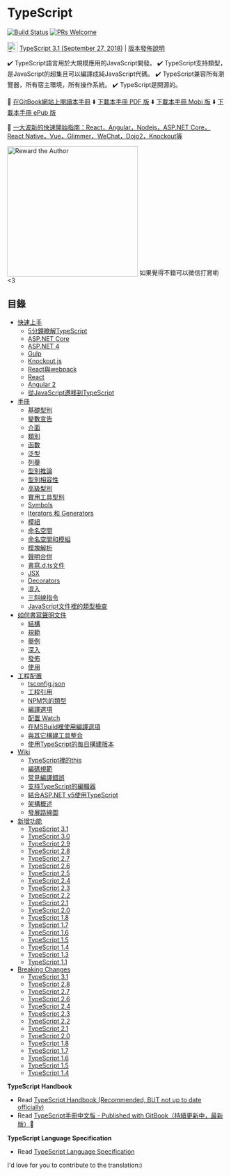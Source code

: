 # TypeScript

[![Build Status](https://travis-ci.org/zhongsp/TypeScript.svg?branch=master)](https://travis-ci.org/zhongsp/TypeScript) [![PRs Welcome](https://img.shields.io/badge/PRs-welcome-brightgreen.svg?style=flat-square)](http://makeapullrequest.com)

<img src="./misc/ts_logo.jpg" alt="TypeScript" width="24px" height="24px" style="vertical-align: bottom;">  [TypeScript 3.1 (September 27, 2018)](https://blogs.msdn.microsoft.com/typescript/2018/09/27/announcing-typescript-3-1/)
|
[版本發佈說明](./doc/release-notes/TypeScript%203.1.md)

:heavy_check_mark: TypeScript語言用於大規模應用的JavaScript開發。  :heavy_check_mark: TypeScript支持類型，是JavaScript的超集且可以編譯成純JavaScript代碼。  :heavy_check_mark: TypeScript兼容所有瀏覽器，所有宿主環境，所有操作系統。  :heavy_check_mark: TypeScript是開源的。

:book: [在GitBook網站上閱讀本手冊](http://zhongsp.gitbooks.io/typescript-handbook/content/)  :arrow_down: [下載本手冊 PDF 版](https://legacy.gitbook.com/download/pdf/book/zhongsp/typescript-handbook)  :arrow_down: [下載本手冊 Mobi 版](https://legacy.gitbook.com/download/mobi/book/zhongsp/typescript-handbook)  :arrow_down: [下載本手冊 ePub 版](https://legacy.gitbook.com/download/epub/book/zhongsp/typescript-handbook)

:link: [一大波新的快速開始指南：React，Angular，Nodejs，ASP.NET Core，React Native，Vue，Glimmer，WeChat，Dojo2，Knockout等](./doc/quick-start/README.md)

<img src="./misc/reward.jpg" alt="Reward the Author" width="300px" height="300px" style="vertical-align: bottom;">  如果覺得不錯可以微信打賞喲 <3

## 目錄

* [快速上手](./doc/handbook/tutorials/README.md)
  * [5分鐘瞭解TypeScript](./doc/handbook/tutorials/TypeScript%20in%205%20minutes.md)
  * [ASP.NET Core](./doc/handbook/tutorials/ASP.NET%20Core.md)
  * [ASP.NET 4](./doc/handbook/tutorials/ASP.NET%204.md)
  * [Gulp](./doc/handbook/tutorials/Gulp.md)
  * [Knockout.js](./doc/handbook/tutorials/Knockout.md)
  * [React與webpack](./doc/handbook/tutorials/React%20&%20Webpack.md)
  * [React](./doc/handbook/tutorials/React.md)
  * [Angular 2](./doc/handbook/tutorials/Angular%202.md)
  * [從JavaScript遷移到TypeScript](./doc/handbook/tutorials/Migrating%20from%20JavaScript.md)
* [手冊](./doc/handbook/README.md)
  * [基礎型別](./doc/handbook/Basic%20Types.md)
  * [變數宣告](./doc/handbook/Variable%20Declarations.md)
  * [介面](./doc/handbook/Interfaces.md)
  * [類別](./doc/handbook/Classes.md)
  * [函數](./doc/handbook/Functions.md)
  * [泛型](./doc/handbook/Generics.md)
  * [列舉](./doc/handbook/Enums.md)
  * [型別推論](./doc/handbook/Type%20Inference.md)
  * [型別相容性](./doc/handbook/Type%20Compatibility.md)
  * [高級型別](./doc/handbook/Advanced%20Types.md)
  * [實用工具型別](./doc/handbook/Utility%20Types.md)
  * [Symbols](./doc/handbook/Symbols.md)
  * [Iterators 和 Generators](./doc/handbook/Iterators%20and%20Generators.md)
  * [模組](./doc/handbook/Modules.md)
  * [命名空間](./doc/handbook/Namespaces.md)
  * [命名空間和模組](./doc/handbook/Namespaces%20and%20Modules.md)
  * [模塊解析](./doc/handbook/Module%20Resolution.md)
  * [聲明合併](./doc/handbook/Declaration%20Merging.md)
  * [書寫.d.ts文件](./doc/handbook/Writing%20Definition%20Files.md)
  * [JSX](./doc/handbook/JSX.md)
  * [Decorators](./doc/handbook/Decorators.md)
  * [混入](./doc/handbook/Mixins.md)
  * [三斜線指令](./doc/handbook/Triple-Slash%20Directives.md)
  * [JavaScript文件裡的類型檢查](./doc/handbook/Type%20Checking%20JavaScript%20Files.md)
* [如何書寫聲明文件](./doc/handbook/declaration%20files/Introduction.md)
  * [結構](./doc/handbook/declaration%20files/Library%20Structures.md)
  * [規範](./doc/handbook/declaration%20files/Do's%20and%20Don'ts.md)
  * [舉例](./doc/handbook/declaration%20files/By%20Example.md)
  * [深入](./doc/handbook/declaration%20files/Deep%20Dive.md)
  * [發佈](./doc/handbook/declaration%20files/Publishing.md)
  * [使用](./doc/handbook/declaration%20files/Consumption.md)
* [工程配置](./doc/handbook/tsconfig.json.md)
  * [tsconfig.json](./doc/handbook/tsconfig.json.md)
  * [工程引用](./doc/handbook/Project%20References.md)
  * [NPM包的類型](./doc/handbook/Typings%20for%20NPM%20Packages.md)
  * [編譯選項](./doc/handbook/Compiler%20Options.md)
  * [配置 Watch](./doc/handbook/Configuring%20Watch.md)
  * [在MSBuild裡使用編譯選項](./doc/handbook/Compiler%20Options%20in%20MSBuild.md)
  * [與其它構建工具整合](./doc/handbook/Integrating%20with%20Build%20Tools.md)
  * [使用TypeScript的每日構建版本](./doc/handbook/Nightly%20Builds.md)
* [Wiki](./doc/wiki/README.md)
  * [TypeScript裡的this](./doc/wiki/this-in-TypeScript.md)
  * [編碼規範](./doc/wiki/coding_guidelines.md)
  * [常見編譯錯誤](./doc/wiki/Common%20Errors.md)
  * [支持TypeScript的編輯器](./doc/wiki/TypeScript-Editor-Support.md)
  * [結合ASP.NET v5使用TypeScript](./doc/wiki/Using-TypeScript-With-ASP.NET-5.md)
  * [架構概述](./doc/wiki/Architectural-Overview.md)
  * [發展路線圖](./doc/wiki/Roadmap.md)
* [新增功能](./doc/release-notes/README.md)
  * [TypeScript 3.1](./doc/release-notes/TypeScript%203.1.md)
  * [TypeScript 3.0](./doc/release-notes/TypeScript%203.0.md)
  * [TypeScript 2.9](./doc/release-notes/TypeScript%202.9.md)
  * [TypeScript 2.8](./doc/release-notes/TypeScript%202.8.md)
  * [TypeScript 2.7](./doc/release-notes/TypeScript%202.7.md)
  * [TypeScript 2.6](./doc/release-notes/TypeScript%202.6.md)
  * [TypeScript 2.5](./doc/release-notes/TypeScript%202.5.md)
  * [TypeScript 2.4](./doc/release-notes/TypeScript%202.4.md)
  * [TypeScript 2.3](./doc/release-notes/TypeScript%202.3.md)
  * [TypeScript 2.2](./doc/release-notes/TypeScript%202.2.md)
  * [TypeScript 2.1](./doc/release-notes/TypeScript%202.1.md)
  * [TypeScript 2.0](./doc/release-notes/TypeScript%202.0.md)
  * [TypeScript 1.8](./doc/release-notes/TypeScript%201.8.md)
  * [TypeScript 1.7](./doc/release-notes/TypeScript%201.7.md)
  * [TypeScript 1.6](./doc/release-notes/TypeScript%201.6.md)
  * [TypeScript 1.5](./doc/release-notes/TypeScript%201.5.md)
  * [TypeScript 1.4](./doc/release-notes/TypeScript%201.4.md)
  * [TypeScript 1.3](./doc/release-notes/TypeScript%201.3.md)
  * [TypeScript 1.1](./doc/release-notes/TypeScript%201.1.md)
* [Breaking Changes](./doc/breaking-changes/breaking-changes.md)
  * [TypeScript 3.1](./doc/breaking-changes/TypeScript%203.1.md)
  * [TypeScript 2.8](./doc/breaking-changes/TypeScript%202.8.md)
  * [TypeScript 2.7](./doc/breaking-changes/TypeScript%202.7.md)
  * [TypeScript 2.6](./doc/breaking-changes/TypeScript%202.6.md)
  * [TypeScript 2.4](./doc/breaking-changes/TypeScript%202.4.md)
  * [TypeScript 2.3](./doc/breaking-changes/TypeScript%202.3.md)
  * [TypeScript 2.2](./doc/breaking-changes/TypeScript%202.2.md)
  * [TypeScript 2.1](./doc/breaking-changes/TypeScript%202.1.md)
  * [TypeScript 2.0](./doc/breaking-changes/TypeScript%202.0.md)
  * [TypeScript 1.8](./doc/breaking-changes/TypeScript%201.8.md)
  * [TypeScript 1.7](./doc/breaking-changes/TypeScript%201.7.md)
  * [TypeScript 1.6](./doc/breaking-changes/TypeScript%201.6.md)
  * [TypeScript 1.5](./doc/breaking-changes/TypeScript%201.5.md)
  * [TypeScript 1.4](./doc/breaking-changes/TypeScript%201.4.md)

**TypeScript Handbook**

* Read [TypeScript Handbook (Recommended, BUT not up to date officially)](http://www.typescriptlang.org/Handbook)
* Read [TypeScript手冊中文版 - Published with GitBook（持續更新中，最新版）](http://zhongsp.gitbooks.io/typescript-handbook/content/):book:

**TypeScript Language Specification**

* Read [TypeScript Language Specification](https://github.com/Microsoft/TypeScript/blob/master/doc/spec.md)

I'd love for you to contribute to the translation:)